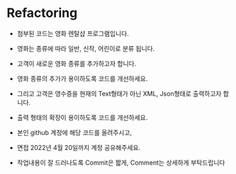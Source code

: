 # Refactoring
* 첨부된 코드는 영화 렌탈샵 프로그램입니다.
* 영화는 종류에 따라 일반, 신작, 어린이로 분류 됩니다.
* 고객이 새로운 영화 종류를 추가하고자 합니다.

* 영화 종류의 추가가 용이하도록 코드를 개선하세요.

* 그리고 고객은 영수증을 현재의 Text형태가 아닌 XML, Json형태로 출력하고자 합니다.
* 출력 형태의 확장이 용이하도록 코드를 개선하세요.
 
* 본인 github 계정에 해당 코드를 올려주시고,
* 면접 2022년 4월 20일까지 계정 공유해주세요.
* 작업내용이 잘 드러나도록 Commit은 짧게, Comment는 상세하게 부탁드립니다